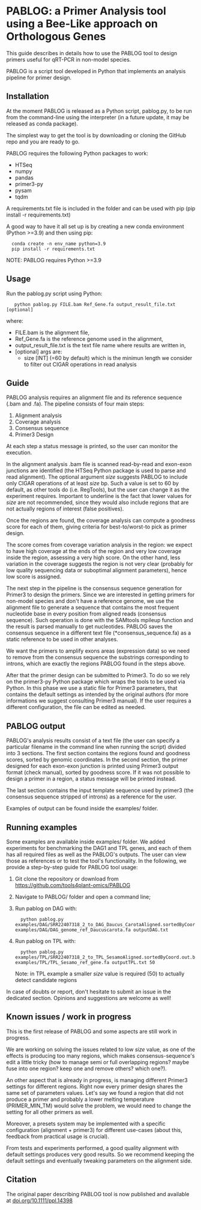 # PABLOG: a Primer Analysis tool using a Bee-Like approach on Orthologous Genes

This guide describes in details how to use the PABLOG tool to design primers useful for qRT-PCR in non-model species.

PABLOG is a script tool developed in Python that implements an analysis pipeline for primer design.


## Installation
At the moment PABLOG is released as a Python script, pablog.py, to be run from the command-line using the interpreter (in a future update, it may be released as conda package).

The simplest way to get the tool is by downloading or cloning the GitHub repo and you are ready to go.

PABLOG requires the following Python packages to work:
  - HTSeq
  - numpy
  - pandas
  - primer3-py
  - pysam
  - tqdm

A requirements.txt file is included in the folder and can be used with pip (pip install -r requirements.txt)

A good way to have it all set up is by creating a new conda environment (Python >=3.9) and then using pip:

      conda create -n env_name python=3.9
      pip install -r requirements.txt

NOTE: PABLOG requires Python >=3.9 
 

## Usage

Run the pablog.py script using Python:

       python pablog.py FILE.bam Ref_Gene.fa output_result_file.txt [optional]
       
   where:

   - FILE.bam is the alignment file,
   - Ref_Gene.fa is the reference genome used in the alignment,
   - output_result_file.txt is the text file name where results are written in,
   - [optional] args are:
     - size [INT] (=60 by default) which is the minimun length we consider to filter out CIGAR operations in read analysis


## Guide

PABLOG analysis requires an alignment file and its reference sequence (.bam and .fa).
The pipeline consists of four main steps:

  1. Alignment analysis
  2. Coverage analysis
  3. Consensus sequence
  4. Primer3 Design

At each step a status message is printed, so the user can monitor the execution.

In the alignment analysis .bam file is scanned read-by-read and exon-exon junctions are identified (the HTSeq Python package is used to parse and read alignment).
The optional argument <em> size </em> suggests PABLOG to include only CIGAR operations of at least <em> size </em> bp.
Such a value is set to 60 by default, as other tools do (i.e. RegTools), but the user can change it as the experiment requires. Important to underline is the fact that lower values for <em> size </em> are not recommended, since they would also include regions that are not actually regions of interest (false positives). 

Once the regions are found, the coverage analysis can compute a goodness score for each of them, giving criteria for best-to/worst-to pick as primer design.

The score comes from coverage variation analysis in the region: we expect to have high coverage at the ends of the region and very low coverage inside the region, assessing a very high score. On the other hand, less variation in the coverage suggests the region is not very clear (probably for low quality sequencing data or suboptimal alignment parameters), hence low score is assigned. 

The next step in the pipeline is the consensus sequence generation for Primer3 to design the primers. 
Since we are interested in getting primers for non-model species and don't have a reference genome,
we use the alignment file to generate a sequence that contains the most frequent nucleotide base in every position from aligned reads (consensus sequence). Such operation is done with the SAMtools mpileup function and the result is parsed manually to get nucleotides. 
PABLOG saves the consensus sequence in a different text file (*consensus_sequence.fa) as a static reference to be used in other analyses. 

We want the primers to amplify exons areas (expression data) so we need to remove from the consensus sequence the substrings corresponding to introns, which are exactly the regions PABLOG found in the steps above.

After that the primer design can be submitted to Primer3. To do so we rely on the primer3-py Python package which wraps the tools to be used via Python.
In this phase we use a static file for Primer3 parameters, that contains the default settings as intended by the original authors (for more informations we suggest consulting Primer3 manual).
If the user requires a different configuration, the file can be edited as needed.

## PABLOG output

PABLOG's analysis results consist of a text file (the user can specify a particular filename in the command line when running the script) divided into 3 sections.
The first section contains the regions found and goodness scores, sorted by genomic coordinates.
In the second section, the primer designed for each exon-exon junction is printed using Primer3 output format (check manual), sorted by goodness score.
If it was not possible to design a primer in a region, a status message will be printed instead.  

The last section contains the input template sequence used by primer3 (the consensus sequence stripped of introns) as a reference for the user. 

Examples of output can be found inside the examples/ folder.  

## Running examples

Some examples are available inside examples/ folder. We added experiments for benchmarking the DAG1 and TPL genes, and each of them has all required files as well as the PABLOG's outputs. The user can view those as references or to test the tool's functionality. In the following, we provide a step-by-step guide for PABLOG tool usage:

   1) Git clone the repository or download from https://github.com/tools4plant-omics/PABLOG
   2) Navigate to PABLOG/ folder and open a command line;
   3) Run pablog on DAG with:

            python pablog.py examples/DAG/SRR22407318_2_to_DAG_Daucus_CarotaAligned.sortedByCoord.out.bam examples/DAG/DAG_genome_ref_Daucuscarota.fa outputDAG.txt
   4) Run pablog on TPL with:
            
            python pablog.py examples/TPL/SRR22407318_2_to_TPL_SesamoAligned.sortedByCoord.out.bam examples/TPL/TPL_Sesamo_ref_gene.fa outputTPL.txt 50
      Note: in TPL example a smaller <em> size </em> value is required (50) to actually detect candidate regions  

In case of doubts or report, don't hesitate to submit an issue in the dedicated section. Opinions and suggestions are welcome as well!

## Known issues / work in progress

This is the first release of PABLOG and some aspects are still work in progress. 

We are working on solving the issues related to low <em> size </em> value, as one of the effects is producing too many regions, which makes consensus-sequence's edit a little tricky (how to manage semi or full overlapping regions? maybe fuse into one region? keep one and remove others? which one?).

An other aspect that is already in progress, is managing different Primer3 settings for different regions. Right now every primer design shares the same set of parameters values. Let's say we found a region that did not produce a primer and probably a lower melting temperature (PRIMER_MIN_TM) would solve the problem, we would need to change the setting for all other primers as well.   

Moreover, a presets system may be implemented with a specific configuration (alignment + primer3) for different use-cases (about this, feedback from practical usage is crucial).

From tests and experiments performed, a good quality alignment with default settings produces very good results.
So we recommend keeping the default settings and eventually tweaking parameters on the alignment side.

## Citation
The original paper describing PABLOG tool is now published and available at [doi.org/10.1111/ppl.14398](https://doi.org/10.1111/ppl.14398)

